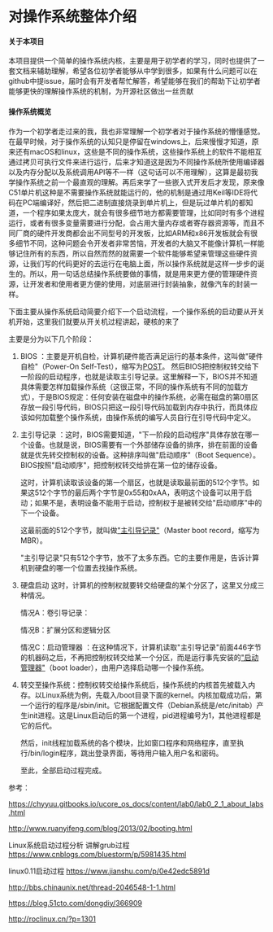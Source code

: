 # 对操作系统整体介绍

#### 关于本项目

本项目提供一个简单的操作系统内核，主要是用于初学者的学习，同时也提供了一套文档来辅助理解，希望各位初学者能够从中学到很多，如果有什么问题可以在github中提issue，届时会有开发者帮忙解答，希望能够在我们的帮助下让初学者能够更快的理解操作系统的机制，为开源社区做出一丝贡献

#### 操作系统概览

作为一个初学者走过来的我，我也非常理解一个初学者对于操作系统的懵懂感觉。在最早时候，对于操作系统的认知只是停留在windows上，后来慢慢才知道，原来还有macOS和linux，这些是不同的操作系统，这些操作系统上的软件不能相互通过拷贝可执行文件来进行运行，后来才知道这是因为不同操作系统所使用编译器以及内存分配以及系统调用API等不一样（这句话可以不用理解），这算是最初我学操作系统之前一个最直观的理解。再后来学了一些嵌入式开发后才发现，原来像C51单片机这种是不需要操作系统就能运行的，他的机制是通过用Keil等IDE将代码在PC端编译好，然后把二进制直接烧录到单片机上，但是玩过单片机的都知道，一个程序如果太庞大，就会有很多细节地方都需要管理，比如同时有多个进程运行，或者有很多变量需要进行分配，会占用大量内存或者寄存器资源等，而且不同厂商的硬件开发商都会出不同型号的开发板，比如ARM和x86开发板就会有很多细节不同，这种问题会令开发者非常苦恼，开发者的大脑又不能像计算机一样能够记住所有的东西，所以自然而然的就需要一个软件能够希望来管理这些硬件资源，让我们写的代码更好的去运行在电脑上面，所以操作系统就是这样一步步的诞生的。所以，用一句话总结操作系统要做的事情，就是用来更方便的管理硬件资源，让开发者和使用者更方便的使用，对底层进行封装抽象，就像汽车的封装一样。



下面主要从操作系统启动简要介绍下一个启动流程，一个操作系统的启动要从开关机开始，这里我们就要从开关机过程讲起，硬核的来了

主要是分为以下几个阶段：

1. BIOS ：主要是开机自检，计算机硬件能否满足运行的基本条件，这叫做"硬件自检"（Power-On Self-Test），缩写为[POST](http://en.wikipedia.org/wiki/Power-on_self-test)。 然后BIOS把控制权转交给下一阶段的启动程序，也就是读取主引导记录。这里解释一下，BIOS并不知道具体需要怎样加载操作系统（这很正常，不同的操作系统有不同的加载方式），于是BIOS规定：任何安装在磁盘中的操作系统，必需在磁盘的第0扇区存放一段引导代码，BIOS只把这一段引导代码加载到内存中执行，而具体应该如何加载整个操作系统，由操作系统的编写人员自行在引导代码中定义。

   

2. 主引导记录 ：这时，BIOS需要知道，"下一阶段的启动程序"具体存放在哪一个设备。也就是说，BIOS需要有一个外部储存设备的排序，排在前面的设备就是优先转交控制权的设备。这种排序叫做"启动顺序"（Boot Sequence）。 BIOS按照"启动顺序"，把控制权转交给排在第一位的储存设备。

   这时，计算机读取该设备的第一个扇区，也就是读取最前面的512个字节。如果这512个字节的最后两个字节是0x55和0xAA，表明这个设备可以用于启动；如果不是，表明设备不能用于启动，控制权于是被转交给"启动顺序"中的下一个设备。

   这最前面的512个字节，就叫做["主引导记录"](http://en.wikipedia.org/wiki/Master_boot_record)（Master boot record，缩写为MBR）。

   "主引导记录"只有512个字节，放不了太多东西。它的主要作用是，告诉计算机到硬盘的哪一个位置去找操作系统。

3. 硬盘启动  这时，计算机的控制权就要转交给硬盘的某个分区了，这里又分成三种情况。

   情况A：卷引导记录：

   情况B：扩展分区和逻辑分区

   情况C：启动管理器 ：在这种情况下，计算机读取"主引导记录"前面446字节的机器码之后，不再把控制权转交给某一个分区，而是运行事先安装的["启动管理器"](http://en.wikipedia.org/wiki/Boot_loader#Modern_boot_loaders)（boot loader），由用户选择启动哪一个操作系统。

4. 转交至操作系统：控制权转交给操作系统后，操作系统的内核首先被载入内存。以Linux系统为例，先载入/boot目录下面的kernel。内核加载成功后，第一个运行的程序是/sbin/init。它根据配置文件（Debian系统是/etc/initab）产生init进程。这是Linux启动后的第一个进程，pid进程编号为1，其他进程都是它的后代。

   然后，init线程加载系统的各个模块，比如窗口程序和网络程序，直至执行/bin/login程序，跳出登录界面，等待用户输入用户名和密码。

   至此，全部启动过程完成。





参考：

https://chyyuu.gitbooks.io/ucore_os_docs/content/lab0/lab0_2_1_about_labs.html

http://www.ruanyifeng.com/blog/2013/02/booting.html

Linux系统启动过程分析 讲解grub过程 https://www.cnblogs.com/bluestorm/p/5981435.html

linux0.11启动过程 https://www.jianshu.com/p/0e42edc5891d

http://bbs.chinaunix.net/thread-2046548-1-1.html

https://blog.51cto.com/dongdiy/366909

http://roclinux.cn/?p=1301

















